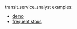 transit_service_analyst examples:
- [demo](https://psrc.github.io/transit_service_analyst_demo.html)
- [frequent stops](https://psrc.github.io/get_frequent_stops.html)

